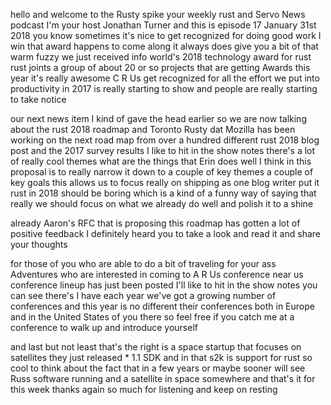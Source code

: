   
hello and welcome to the Rusty spike your weekly rust and Servo News podcast I'm your host Jonathan Turner and this is episode 17 January 31st 2018 you know sometimes it's nice to get recognized for doing good work I win that award happens to come along it always does give you a bit of that warm fuzzy we just received info world's 2018 technology award for rust rust joints a group of about 20 or so projects that are getting Awards this year it's really awesome C R Us get recognized for all the effort we put into productivity in 2017 is really starting to show and people are really starting to take notice

  
our next news item I kind of gave the head earlier so we are now talking about the rust 2018 roadmap and Toronto Rusty dat Mozilla has been working on the next road map from over a hundred different rust 2018 blog post and the 2017 survey results I like to hit in the show notes there's a lot of really cool themes what are the things that Erin does well I think in this proposal is to really narrow it down to a couple of key themes a couple of key goals this allows us to focus really on shipping as one blog writer put it rust in 2018 should be boring which is a kind of a funny way of saying that really we should focus on what we already do well and polish it to a shine

  
already Aaron's RFC that is proposing this roadmap has gotten a lot of positive feedback I definitely heard you to take a look and read it and share your thoughts

  
 for those of you who are able to do a bit of traveling for your ass Adventures who are interested in coming to A R Us conference near us conference lineup has just been posted I'll like to hit in the show notes you can see there's I have each year we've got a growing number of conferences and this year is no different their conferences both in Europe and in the United States of you there so feel free if you catch me at a conference to walk up and introduce yourself

  
 and last but not least that's the right is a space startup that focuses on satellites they just released * 1.1 SDK and in that s2k is support for rust so cool to think about the fact that in a few years or maybe sooner will see Russ software running and a satellite in space somewhere and that's it for this week thanks again so much for listening and keep on resting